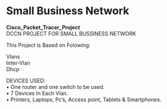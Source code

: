 # Small Business Network
**Cisco_Packet_Tracer_Project**<br/>
DCCN PROJECT FOR SMALL BUSSINESS NETWORK

This Project is Based on Folowing:

Vlans<br/>
Inter-Vlan<br/>
Dhcp<br/>

DEVICES USED: <br/>• One router and one switch to be used. <br/>• 7 Devices In Each Vlan. <br/>• Printers, Laptops, Pc’s, Access point, Tablets & Smartphones.
